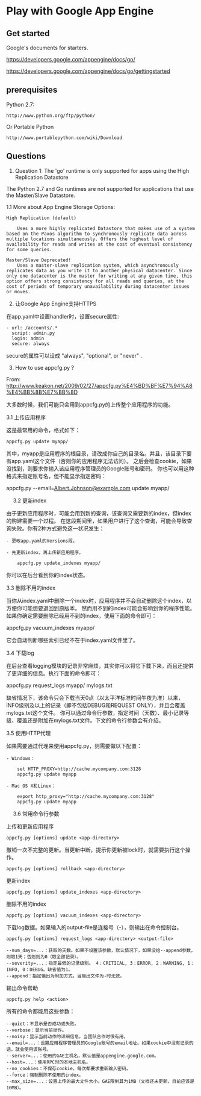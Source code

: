 

# Play with Google App Engine

## Get started

Google's documents for starters.

https://developers.google.com/appengine/docs/go/

https://developers.google.com/appengine/docs/go/gettingstarted


## prerequisites

Python 2.7:

    http://www.python.org/ftp/python/

Or Portable Python

    http://www.portablepython.com/wiki/Download


## Questions

1. Question 1: The 'go' runtime is only supported for apps using the High Replication Datastore

The Python 2.7 and Go runtimes are not supported for applications that use the Master/Slave Datastore.

1.1 More about App Engine Storage Options:

    High Replication (default)

        Uses a more highly replicated Datastore that makes use of a system based on the Paxos algorithm to synchronously replicate data across multiple locations simultaneously. Offers the highest level of availability for reads and writes at the cost of eventual consistency for some queries.

    Master/Slave Deprecated!
        Uses a master-slave replication system, which asynchronously replicates data as you write it to another physical datacenter. Since only one datacenter is the master for writing at any given time, this option offers strong consistency for all reads and queries, at the cost of periods of temporary unavailability during datacenter issues or moves.


2. 让Google App Engine支持HTTPS

在app.yaml中设置handler时，设置secure属性:

    - url: /accounts/.*
      script: admin.py
      login: admin
      secure: always

secure的属性可以设成 "always", "optional", or "never" .


3. How to use appcfg.py ?


From: http://www.keakon.net/2009/02/27/appcfg.py%E4%BD%BF%E7%94%A8%E4%BB%8B%E7%BB%8D


大多数时候，我们可能只会用到appcfg.py的上传整个应用程序的功能。

3.1 上传应用程序

这是最常用的命令，格式如下：

    appcfg.py update myapp/

其中，myapp是应用程序的根目录，请改成你自己的目录名。并且，该目录下要有app.yaml这个文件（否则你的应用程序无法访问）。
之后会检查cookie，如果没找到，则要求你输入该应用程序管理员的Google账号和密码。
你也可以用这种格式来指定账号名，但不能显示指定密码：

appcfg.py --email=Albert.Johnson@example.com update myapp/

　
3.2 更新index

由于更新应用程序时，可能会用到新的查询，该查询又需要新的index，但index的购建需要一个过程。
在这段期间里，如果用户进行了这个查询，可能会导致查询失败。你有2种方式避免这一状况发生：

    - 更改app.yaml的Versions段。

    - 先更新index，再上传新应用程序。

        appcfg.py update_indexes myapp/

你可以在后台看到你的index状态。

3.3 删除不用的index

当你从index.yaml中删除一个index时，应用程序并不会自动删除这个index，以方便你可能想要退回到原版本。
然而用不到的index可能会影响到你的程序性能。如果你确定需要删除已经用不到的index，使用下面的命令即可：

appcfg.py vacuum_indexes myapp/

它会自动判断哪些索引已经不在于index.yaml文件里了。


3.4 下载log

在后台查看logging模块的记录非常麻烦，其实你可以将它下载下来，而且还提供了更详细的信息。执行下面的命令即可：

appcfg.py request_logs myapp/ mylogs.txt

缺省情况下，该命令只会下载当天0点（以太平洋标准时间午夜为准）以来，INFO级别及以上的记录（即不包括DEBUG和REQUEST ONLY），并且会覆盖mylogs.txt这个文件。
你可以通过命令行参数，指定时间（天数）、最小记录等级、覆盖还是附加在mylogs.txt文件。下文的命令行参数会有介绍。

3.5 使用HTTP代理

如果需要通过代理来使用appcfg.py，则需要做以下配置：

    - Windows：

        set HTTP_PROXY=http://cache.mycompany.com:3128
        appcfg.py update myapp

    - Mac OS X和Linux：

        export http_proxy="http://cache.mycompany.com:3128"
        appcfg.py update myapp

　
3.6 常用命令行参数

上传和更新应用程序

    appcfg.py [options] update <app-directory>

撤销一次不完整的更新。当更新中断，提示你更新被lock时，就需要执行这个操作。

    appcfg.py [options] rollback <app-directory>

更新index

    appcfg.py [options] update_indexes <app-directory>

删除不用的index

    appcfg.py [options] vacuum_indexes <app-directory>

下载log数据。如果输入的output-file是连接号（-），则输出在命令控制台。

    appcfg.py [options] request_logs <app-directory> <output-file>

    --num_days=...：获取的天数。如果不设置该参数，默认情况下，如果没给--append参数，则取1天；否则则为0（取全部记录）。
    --severity=...：指定最低的记录级别。 4：CRITICAL, 3：ERROR, 2：WARNING, 1：INFO, 0：DEBUG。缺省值为1。
    --append：指定输出为附加方式。当输出文件为-时无效。

输出命令帮助

    appcfg.py help <action>

所有的命令都能用这些参数：

    --quiet：不显示是否成功或失败。
    --verbose：显示当前动作。
    --noisy：显示当前动作的详细信息。当团队合作时很有用。
    --email=...：设置应用程序管理员的Google账号的email地址。如果cookie中没有记录的话，就会使用该账号。
    --server=...：使用的GAE主机名，默认值是appengine.google.com。
    --host=...：使用RPC时的本地主机名。
    --no_cookies：不保存cookie，每次都要求重新输入密码。
    --force：强制删除不使用的index。
    --max_size=...：设置上传的最大文件大小。GAE限制其为1MB（文档还未更新，目前应该是10MB）。
